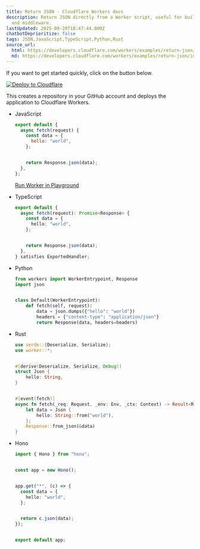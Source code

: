 ```yaml
---
title: Return JSON · Cloudflare Workers docs
description: Return JSON directly from a Worker script, useful for building APIs
  and middleware.
lastUpdated: 2025-08-20T18:47:44.000Z
chatbotDeprioritize: false
tags: JSON,JavaScript,TypeScript,Python,Rust
source_url:
  html: https://developers.cloudflare.com/workers/examples/return-json/
  md: https://developers.cloudflare.com/workers/examples/return-json/index.md
---
```


If you want to get started quickly, click on the button below.

[![Deploy to Cloudflare](https://deploy.workers.cloudflare.com/button)](https://deploy.workers.cloudflare.com/?url=https://github.com/cloudflare/docs-examples/tree/main/workers/return-json)

This creates a repository in your GitHub account and deploys the application to Cloudflare Workers.

* JavaScript

  ```js
  export default {
    async fetch(request) {
      const data = {
        hello: "world",
      };


      return Response.json(data);
    },
  };
  ```

  [Run Worker in Playground](https://workers.cloudflare.com/playground#LYVwNgLglgDghgJwgegGYHsHALQBM4RwDcABAEbogB2+CAngLzbPYZb6HbW5QDGU2AAwBmAKwA2ABzDx40QHYALOIBcLFm2Ac4XGnwEiJ02QuUBYAFABhdFQgBTO9gAiUAM4x0bqNFsqSmngExCRUcMD2DABEUDT2AB4AdABWblGkqFBgjuGRMXFJqVGWNnaOENgAKnQw9v5wMDBgfARQtsjJcABucG68CLAQANTA6Ljg9paWCZ5IJLj2qHDgECQA3hYkJL10VLwB9hC8ABYAFAj2AI4g9m4QAJTrm1skvLZ388EkDE8vL8f2MBgdD+KIAd0wYFwUQANM8tgBfIgWeEkC4QEAIKgkABKt08VDc9hSblsp2092RiLhSMs6mYmm0uh4-CEYikMjkSnEJVsDicrg8Xh8bSo-kC2lIYQi0QihG06QCWRyMqiZGBZGK1j55SqNTq20azV4rXaqVsUwsayiwDgsQA+qNxtkoip8gtCmkEXT6Yzgsz9GyjJzTOJmEA)

* TypeScript

  ```ts
  export default {
    async fetch(request): Promise<Response> {
      const data = {
        hello: "world",
      };


      return Response.json(data);
    },
  } satisfies ExportedHandler;
  ```

* Python

  ```py
  from workers import WorkerEntrypoint, Response
  import json


  class Default(WorkerEntrypoint):
      def fetch(self, request):
          data = json.dumps({"hello": "world"})
          headers = {"content-type": "application/json"}
          return Response(data, headers=headers)
  ```

* Rust

  ```rs
  use serde::{Deserialize, Serialize};
  use worker::*;


  #[derive(Deserialize, Serialize, Debug)]
  struct Json {
      hello: String,
  }


  #[event(fetch)]
  async fn fetch(_req: Request, _env: Env, _ctx: Context) -> Result<Response> {
      let data = Json {
          hello: String::from("world"),
      };
      Response::from_json(&data)
  }
  ```

* Hono

  ```ts
  import { Hono } from "hono";


  const app = new Hono();


  app.get("*", (c) => {
    const data = {
      hello: "world",
    };


    return c.json(data);
  });


  export default app;
  ```
